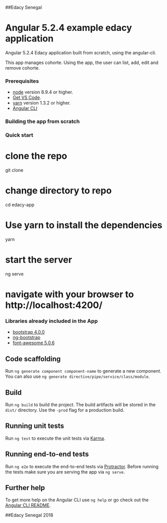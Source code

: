 ##Edacy Senegal 

# Angular 5.2.4 example edacy application 

 Angular 5.2.4 Edacy application built from scratch, using the angular-cli. 

This app manages cohorte. Using the app, the user can list, add, edit and remove cohorte.

### Prerequisites

 - [node](https://nodejs.org/en/download/) version 8.9.4 or higher.
 - [Get VS Code](https://code.visualstudio.com/download).
 - [yarn](https://yarnpkg.com/lang/en/docs/install/) version 1.3.2 or higher.
 - [Angular CLI](https://github.com/angular/angular-cli)

### Building the app from scratch


### Quick start

# clone the repo
git clone 

# change directory to repo
cd edacy-app

# Use yarn to install the dependencies
yarn

# start the server
ng serve

# navigate with your browser to http://localhost:4200/

### Libraries already included in the App
 - [bootstrap 4.0.0](https://github.com/twbs/bootstrap) 
 - [ng-bootstrap](https://ng-bootstrap.github.io) 
 - [font-awesome 5.0.6](https://github.com/FortAwesome/Font-Awesome) 

## Code scaffolding

Run `ng generate component component-name` to generate a new component. You can also use `ng generate directive/pipe/service/class/module`.

## Build

Run `ng build` to build the project. The build artifacts will be stored in the `dist/` directory. Use the `-prod` flag for a production build.

## Running unit tests

Run `ng test` to execute the unit tests via [Karma](https://karma-runner.github.io).

## Running end-to-end tests

Run `ng e2e` to execute the end-to-end tests via [Protractor](http://www.protractortest.org/).
Before running the tests make sure you are serving the app via `ng serve`.

## Further help

To get more help on the Angular CLI use `ng help` or go check out the [Angular CLI README](https://github.com/angular/angular-cli/blob/master/README.md).

##Edacy Senegal 2018
